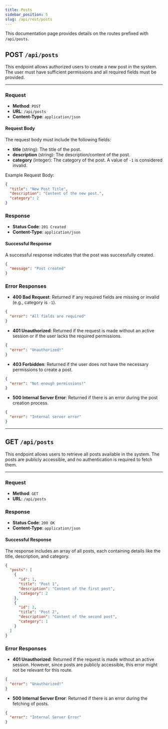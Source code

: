 ```yaml
---
title: Posts
sidebar_position: 5
slug: /api/rest/posts
---
```


This documentation page provides details on the routes prefixed with `/api/posts`.

## **POST** `/api/posts`

This endpoint allows authorized users to create a new post in the system. The user must have sufficient permissions and all required fields must be provided.

---

### Request

- **Method**: `POST`
- **URL**: `/api/posts`
- **Content-Type**: `application/json`

#### Request Body

The request body must include the following fields:

- **title** (string): The title of the post.
- **description** (string): The description/content of the post.
- **category** (integer): The category of the post. A value of `-1` is considered invalid.

Example Request Body:

```json
{
  "title": "New Post Title",
  "description": "Content of the new post.",
  "category": 2
}
```

### Response

- **Status Code**: `201 Created`
- **Content-Type**: `application/json`

#### Successful Response

A successful response indicates that the post was successfully created.

```json
{
  "message": "Post created"
}
```

### Error Responses

- **400 Bad Request**: Returned if any required fields are missing or invalid (e.g., category is `-1`).

```json
{
  "error": "All fields are required"
}
```

- **401 Unauthorized**: Returned if the request is made without an active session or if the user lacks the required permissions.

```json
{
  "error": "Unauthorized!"
}
```

- **403 Forbidden**: Returned if the user does not have the necessary permissions to create a post.

```json
{
  "error": "Not enough permissions!"
}
```

- **500 Internal Server Error**: Returned if there is an error during the post creation process.

```json
{
  "error": "Internal server error"
}
```

---

## **GET** `/api/posts`

This endpoint allows users to retrieve all posts available in the system. The posts are publicly accessible, and no authentication is required to fetch them.

---

### Request

- **Method**: `GET`
- **URL**: `/api/posts`

### Response

- **Status Code**: `200 OK`
- **Content-Type**: `application/json`

#### Successful Response

The response includes an array of all posts, each containing details like the title, description, and category.

```json
{
  "posts": [
    {
      "id": 1,
      "title": "Post 1",
      "description": "Content of the first post",
      "category": 2
    },
    {
      "id": 2,
      "title": "Post 2",
      "description": "Content of the second post",
      "category": 1
    }
  ]
}
```

### Error Responses

- **401 Unauthorized**: Returned if the request is made without an active session. However, since posts are publicly accessible, this error might not be relevant for this route.

```json
{
  "error": "Unauthorized!"
}
```

- **500 Internal Server Error**: Returned if there is an error during the fetching of posts.

```json
{
  "error": "Internal Server Error"
}
```

